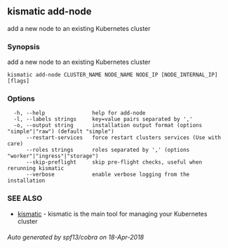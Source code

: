 ## kismatic add-node

add a new node to an existing Kubernetes cluster

### Synopsis

add a new node to an existing Kubernetes cluster

```
kismatic add-node CLUSTER_NAME NODE_NAME NODE_IP [NODE_INTERNAL_IP] [flags]
```

### Options

```
  -h, --help               help for add-node
  -l, --labels strings     key=value pairs separated by ','
  -o, --output string      installation output format (options "simple"|"raw") (default "simple")
      --restart-services   force restart clusters services (Use with care)
      --roles strings      roles separated by ',' (options "worker"|"ingress"|"storage")
      --skip-preflight     skip pre-flight checks, useful when rerunning kismatic
      --verbose            enable verbose logging from the installation
```

### SEE ALSO

* [kismatic](kismatic.md)	 - kismatic is the main tool for managing your Kubernetes cluster

###### Auto generated by spf13/cobra on 18-Apr-2018
